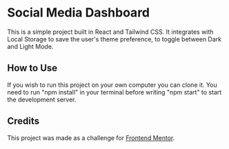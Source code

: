 # Social Media Dashboard

This is a simple project built in React and Tailwind CSS. It integrates with Local Storage to save the user's theme preference, to toggle between Dark and Light Mode.

## How to Use

If you wish to run this project on your own computer you can clone it. You need to run "npm install" in your terminal before writing "npm start" to start the development server.

## Credits

This project was made as a challenge for [Frontend Mentor](https://www.frontendmentor.io/).
